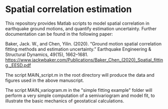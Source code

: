 # Spatial correlation estimation

This repository provides Matlab scripts to model spatial correlation in earthquake ground motions, and quantify estimation uncertainty. Further documentation can be found in the following paper:

Baker, Jack. W., and Chen, Yilin. (2020). “Ground motion spatial correlation fitting methods and estimation uncertainty.” Earthquake Engineering & Structural Dynamics, 49(15), 1662–1681. 
https://www.jackwbaker.com/Publications/Baker_Chen_(2020)_Spatial_fitting,_EESD.pdf

The script MAIN_script.m in the root directory will produce the data and figures used in the above manuscript.

The script MAIN_variogram.m in the "simple fitting example" folder will perform a very simple computation of a semivariogram and model fit, to illustrate the basic mechanics of geostatical calculations.
